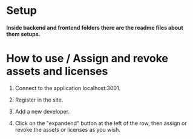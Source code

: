 # Setup

#### Inside backend and frontend folders there are the readme files about them setups.

#

# How to use / Assign and revoke assets and licenses

1) Connect to the application localhost:3001.

2) Register in the site.

3) Add a new developer.

4) Click on the "expandend" button at the left of the row, then assign or revoke the assets or licenses as you wish.
